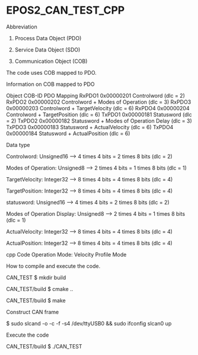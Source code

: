 # EPOS2_CAN_TEST_CPP

Abbreviation

1. Process Data Object (PDO)

2. Service Data Object (SDO)

3. Communication Object (COB)

The code uses COB mapped to PDO. 

Information on COB mapped to PDO

Object	COB-ID	    PDO Mapping
RxPDO1	0x00000201	Controlword (dlc = 2)
RxPDO2	0x00000202	Controlword + Modes of Operation (dlc = 3)
RxPDO3	0x00000203	Controlword + TargetVelocity (dlc = 6)
RxPDO4	0x00000204	Controlword + TargetPosition (dlc = 6)
TxPDO1	0x00000181	Statusword (dlc = 2)
TxPDO2	0x00000182	Statusword + Modes of Operation Delay (dlc = 3)
TxPDO3	0x00000183	Statusword + ActualVelocity (dlc = 6)
TxPDO4	0x00000184	Statusword + ActualPosition (dlc = 6)

Data type

Controlword: Unsigned16 --> 4 times 4 bits = 2 times 8 bits (dlc = 2)

Modes of Operation: Unsigned8 --> 2 times 4 bits = 1 times 8 bits (dlc = 1)

TargetVelocity: Integer32 --> 8 times 4 bits = 4 times 8 bits (dlc = 4)

TargetPosition: Integer32 --> 8 times 4 bits = 4 times 8 bits (dlc = 4)

statusword: Unsigned16 --> 4 times 4 bits = 2 times 8 bits (dlc = 2)

Modes of Operation Display: Unsigned8 --> 2 times 4 bits = 1 times 8 bits (dlc = 1)

ActualVelocity: Integer32 --> 8 times 4 bits = 4 times 8 bits (dlc = 4)

ActualPosition: Integer32 --> 8 times 4 bits = 4 times 8 bits (dlc = 4)

cpp Code Operation Mode: Velocity Profile Mode



How to compile and execute the code.

CAN_TEST $ mkdir build

CAN_TEST/build $ cmake ..

CAN_TEST/build $ make

Construct CAN frame

$ sudo slcand -o -c -f -s4 /dev/ttyUSB0 && sudo ifconfig slcan0 up

Execute the code

CAN_TEST/build $ ./CAN_TEST
